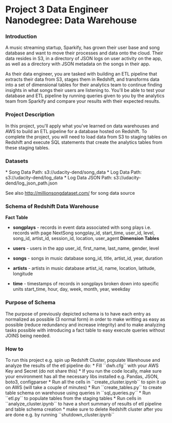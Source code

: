 <h1>Project 3 Data Engineer Nanodegree: Data Warehouse</h1>

<h3>Introduction</h3>
A music streaming startup, Sparkify, has grown their user base and song database and want to move their processes and data onto the cloud.
 Their data resides in S3, in a directory of JSON logs on user activity on the app, as well as a directory with JSON metadata on the songs in their app.

As their data engineer, you are tasked with building an ETL pipeline that extracts their data from S3, stages them in Redshift,
and transforms data into a set of dimensional tables for their analytics team to continue finding insights in what songs their users are listening to.
You'll be able to test your database and ETL pipeline by running queries given to you by the analytics team from Sparkify 
and compare your results with their expected results.
<h3>Project Description</h3>
In this project, you'll apply what you've learned on data warehouses and AWS to build an ETL pipeline for a database hosted on Redshift.
To complete the project, you will need to load data from S3 to staging tables on Redshift and execute SQL statements that create the analytics tables from these staging tables.

<h3>Datasets</h3>
* Song Data Path: s3://udacity-dend/song_data 
* Log Data Path: s3://udacity-dend/log_data 
* Log Data JSON Path: s3://udacity-dend/log_json_path.json

See also http://millionsongdataset.com/ for song data source

<h3>Schema of Redshift Data Warehouse</h3>

<b>Fact Table</b>
* <b>songplays</b> - records in event data associated with song plays i.e. records with page NextSong songplay_id, start_time, user_id, level, song_id, artist_id, session_id, location, user_agent
<b>Dimension Tables</b>
* <b>users</b> - users in the app user_id, first_name, last_name, gender, level

* <b>songs</b> - songs in music database
song_id, title, artist_id, year, duration

* <b>artists</b> - artists in music database
artist_id, name, location, latitude, longitude

* <b>time</b> - timestamps of records in songplays broken down into specific units
start_time, hour, day, week, month, year, weekday


<h3>Purpose of Schema</h3>
The purpose of previously depicted schema is to have each entry as normalized as possible (3 normal form)
in order to make writting as easy as possible (reduce redundancy and increase integrity) and
to make analyzing tasks possible with introducing a fact table to easy execute queries without JOINS being needed.

<h3>How to</h3>
To run this project e.g. spin up Redshift Cluster, populate Warehouse and analyze the results of the etl pipeline do:
* Fill ``dwh.cfg`` with your AWS Key and Secret (do not share this)
* If you run the code locally, make sure your environment has all the necessary libs installed e.g. Pandas, JSON, boto3, configparser
* Run all the cells in ``create_cluster.ipynb`` to spin it up on AWS (will take a couple of minutes)
* Run ``create_tables.py`` to create table schema on warehouse using queries in ``sql_queries.py``
* Run ``etl.py`` to populate tables from the staging tables 
* Run cells in ``analyze_cluster.ipynb`` to have a short summary of results of etl pipeline and table schema creation
* make sure to delete Redshift cluster after you are done e.g. by running ``shutdown_cluster.ipynb`` 